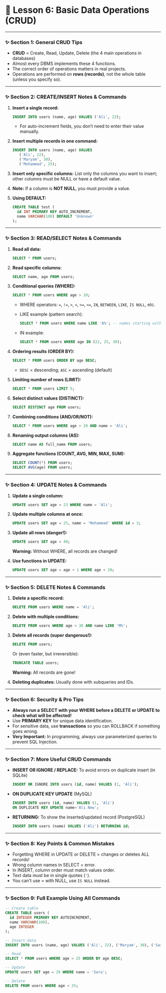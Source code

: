 # 🌟 Lesson 6: Basic Data Operations (CRUD)

---

### ✨ Section 1: General CRUD Tips

* **CRUD** = Create, Read, Update, Delete (the 4 main operations in databases)
* Almost every DBMS implements these 4 functions.
* The correct order of operations matters in real projects.
* Operations are performed on **rows (records)**, not the whole table (unless you specify so).

---

### ✨ Section 2: CREATE/INSERT Notes & Commands

1. **Insert a single record:**

   ```sql
   INSERT INTO users (name, age) VALUES ('Ali', 22);
   ```

   * For auto-increment fields, you don’t need to enter their value manually.
2. **Insert multiple records in one command:**

   ```sql
   INSERT INTO users (name, age) VALUES 
      ('Ali', 22),
      ('Maryam', 30),
      ('Mohammad', 25);
   ```
3. **Insert only specific columns:**
   List only the columns you want to insert; other columns must be NULL or have a default value.
4. **Note:** If a column is **NOT NULL**, you must provide a value.
5. **Using DEFAULT:**

   ```sql
   CREATE TABLE test (
     id INT PRIMARY KEY AUTO_INCREMENT,
     name VARCHAR(100) DEFAULT 'Unknown'
   );
   ```

---

### ✨ Section 3: READ/SELECT Notes & Commands

1. **Read all data:**

   ```sql
   SELECT * FROM users;
   ```
2. **Read specific columns:**

   ```sql
   SELECT name, age FROM users;
   ```
3. **Conditional queries (WHERE):**

   ```sql
   SELECT * FROM users WHERE age > 20;
   ```

   * WHERE operators: `=`, `!=`, `>`, `<`, `>=`, `<=`, `IN`, `BETWEEN`, `LIKE`, `IS NULL`, etc.
   * LIKE example (pattern search):

     ```sql
     SELECT * FROM users WHERE name LIKE 'A%'; -- names starting with A
     ```
   * IN example:

     ```sql
     SELECT * FROM users WHERE age IN (22, 25, 30);
     ```
4. **Ordering results (ORDER BY):**

   ```sql
   SELECT * FROM users ORDER BY age DESC;
   ```

   * `DESC` = descending; `ASC` = ascending (default)
5. **Limiting number of rows (LIMIT):**

   ```sql
   SELECT * FROM users LIMIT 5;
   ```
6. **Select distinct values (DISTINCT):**

   ```sql
   SELECT DISTINCT age FROM users;
   ```
7. **Combining conditions (AND/OR/NOT):**

   ```sql
   SELECT * FROM users WHERE age > 20 AND name = 'Ali';
   ```
8. **Renaming output columns (AS):**

   ```sql
   SELECT name AS full_name FROM users;
   ```
9. **Aggregate functions (COUNT, AVG, MIN, MAX, SUM):**

   ```sql
   SELECT COUNT(*) FROM users;
   SELECT AVG(age) FROM users;
   ```

---

### ✨ Section 4: UPDATE Notes & Commands

1. **Update a single column:**

   ```sql
   UPDATE users SET age = 23 WHERE name = 'Ali';
   ```
2. **Update multiple columns at once:**

   ```sql
   UPDATE users SET age = 25, name = 'Mohammad' WHERE id = 3;
   ```
3. **Update all rows (danger!):**

   ```sql
   UPDATE users SET age = 40;
   ```

   **Warning:** Without WHERE, all records are changed!
4. **Use functions in UPDATE:**

   ```sql
   UPDATE users SET age = age + 1 WHERE age < 20;
   ```

---

### ✨ Section 5: DELETE Notes & Commands

1. **Delete a specific record:**

   ```sql
   DELETE FROM users WHERE name = 'Ali';
   ```
2. **Delete with multiple conditions:**

   ```sql
   DELETE FROM users WHERE age > 30 AND name LIKE 'M%';
   ```
3. **Delete all records (super dangerous!):**

   ```sql
   DELETE FROM users;
   ```

   Or (even faster, but irreversible):

   ```sql
   TRUNCATE TABLE users;
   ```

   **Warning:** All records are gone!
4. **Deleting duplicates:**
   Usually done with subqueries and IDs.

---

### ✨ Section 6: Security & Pro Tips

* **Always run a SELECT with your WHERE before a DELETE or UPDATE to check what will be affected!**
* Use **PRIMARY KEY** for unique data identification.
* For sensitive data, use **transactions** so you can ROLLBACK if something goes wrong.
* **Very Important:** In programming, always use parameterized queries to prevent SQL Injection.

---

### ✨ Section 7: More Useful CRUD Commands

* **INSERT OR IGNORE / REPLACE:** To avoid errors on duplicate insert (in SQLite)

  ```sql
  INSERT OR IGNORE INTO users (id, name) VALUES (1, 'Ali');
  ```
* **ON DUPLICATE KEY UPDATE** (MySQL)

  ```sql
  INSERT INTO users (id, name) VALUES (1, 'Ali') 
  ON DUPLICATE KEY UPDATE name='Ali New';
  ```
* **RETURNING:** To show the inserted/updated record (PostgreSQL)

  ```sql
  INSERT INTO users (name) VALUES ('Ali') RETURNING id;
  ```

---

### ✨ Section 8: Key Points & Common Mistakes

* Forgetting WHERE in UPDATE or DELETE = changes or deletes ALL records!
* Wrong column names in SELECT = error.
* In INSERT, column order must match values order.
* Text data must be in single quotes (`'`).
* You can’t use = with NULL, use `IS NULL` instead.

---

### ✨ Section 9: Full Example Using All Commands

```sql
-- Create table
CREATE TABLE users (
  id INTEGER PRIMARY KEY AUTOINCREMENT,
  name VARCHAR(100),
  age INTEGER
);

-- Insert data
INSERT INTO users (name, age) VALUES ('Ali', 22), ('Maryam', 30), ('Sara', 28);

-- Read
SELECT * FROM users WHERE age > 25 ORDER BY age DESC;

-- Update
UPDATE users SET age = 29 WHERE name = 'Sara';

-- Delete
DELETE FROM users WHERE age < 25;
```
